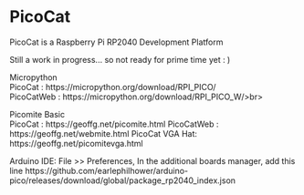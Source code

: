 # PicoCat
PicoCat is a Raspberry Pi RP2040 Development Platform

Still a work in progress... so not ready for prime time yet : )

<p>
Micropython<br> 
  PicoCat : https://micropython.org/download/RPI_PICO/<br>
  PicoCatWeb : https://micropython.org/download/RPI_PICO_W/>br>
</p>
<p>
Picomite Basic<br>
  PicoCat : https://geoffg.net/picomite.html
  PicoCatWeb : https://geoffg.net/webmite.html
  PicoCat VGA Hat: https://geoffg.net/picomitevga.html
</p>
<p>
Arduino IDE:
  File >> Preferences,  In the additional boards manager, add this line
  https://github.com/earlephilhower/arduino-pico/releases/download/global/package_rp2040_index.json
</p>
